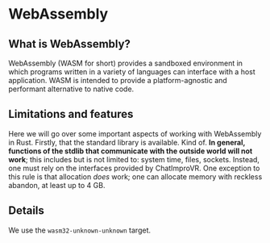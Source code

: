 # WebAssembly
## What is WebAssembly?
WebAssembly (WASM for short) provides a sandboxed environment in which programs written in a variety of languages can interface with a host application. WASM is intended to provide a platform-agnostic and performant alternative to native code.

## Limitations and features
Here we will go over some important aspects of working with WebAssembly in Rust. Firstly, that the standard library is available. Kind of. **In general, functions of the stdlib that communicate with the outside world will not work**; this includes but is not limited to: system time, files, sockets. Instead, one must rely on the interfaces provided by ChatImproVR. One exception to this rule is that allocation _does_ work; one can allocate memory with reckless abandon, at least up to 4 GB.

## Details
We use the `wasm32-unknown-unknown` target.
